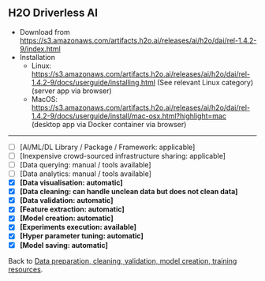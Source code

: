 ## H2O Driverless AI

- Download from https://s3.amazonaws.com/artifacts.h2o.ai/releases/ai/h2o/dai/rel-1.4.2-9/index.html
- Installation
  - Linux:  https://s3.amazonaws.com/artifacts.h2o.ai/releases/ai/h2o/dai/rel-1.4.2-9/docs/userguide/installing.html (See relevant Linux category) (server app via browser)
  - MacOS:  https://s3.amazonaws.com/artifacts.h2o.ai/releases/ai/h2o/dai/rel-1.4.2-9/docs/userguide/install/mac-osx.html?highlight=mac (desktop app via Docker container via browser)

---

- [ ] [AI/ML/DL Library / Package / Framework: applicable]
- [ ] [Inexpensive crowd-sourced infrastructure sharing: applicable]
- [ ] [Data querying: manual / tools available] 
- [ ] [Data analytics: manual / tools available] 
- [x] **[Data visualisation: automatic]**
- [x] **[Data cleaning: can handle unclean data but does not clean data]** 
- [x] **[Data validation: automatic]** 
- [x] **[Feature extraction: automatic]** 
- [x] **[Model creation: automatic]** 
- [x] **[Experiments execution: available]**
- [x] **[Hyper parameter tuning: automatic]**
- [x] **[Model saving: automatic]**

Back to [Data preparation, cleaning, validation, model creation, training resources](prep-cleaning-validation-model-creation-training-resources.md).